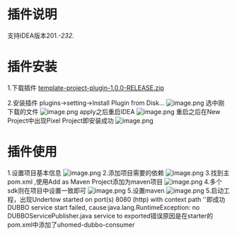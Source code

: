 # 插件说明
支持IDEA版本201.*-232.*
# 插件安装
1.下载插件
[template-project-plugin-1.0.0-RELEASE.zip](https://yb1k37.yuque.com/attachments/yuque/0/2023/zip/28882781/1688448272180-8bc20b5d-113c-4473-b3ca-a99e2d454808.zip)


2.安装插件
plugins->setting->Install Plugin from Disk...
![image.png](https://cdn.nlark.com/yuque/0/2023/png/28882781/1688355251654-faf43751-06ca-4178-9785-79e15a137578.png#averageHue=%23393c41&clientId=u6a1272bd-84de-4&from=paste&height=707&id=u37d9a732&originHeight=1414&originWidth=1956&originalType=binary&ratio=2&rotation=0&showTitle=false&size=396438&status=done&style=none&taskId=uc96332b0-5ea3-491b-be92-3451080265b&title=&width=978)
选中刚下载的文件
![image.png](https://cdn.nlark.com/yuque/0/2023/png/28882781/1688355309984-98779bd6-dffb-4df4-b5af-97d2e396fb9e.png#averageHue=%232b2b29&clientId=u6a1272bd-84de-4&from=paste&height=442&id=u9e617781&originHeight=884&originWidth=1586&originalType=binary&ratio=2&rotation=0&showTitle=false&size=248927&status=done&style=none&taskId=u7465c773-dc37-4919-bf05-1ca362a3dda&title=&width=793)
apply之后重启IDEA
![image.png](https://cdn.nlark.com/yuque/0/2023/png/28882781/1688355381156-ca70f392-2db0-4138-82a2-0cefeb808251.png#averageHue=%23393c40&clientId=u6a1272bd-84de-4&from=paste&height=709&id=ued0d2a71&originHeight=1418&originWidth=1954&originalType=binary&ratio=2&rotation=0&showTitle=false&size=326833&status=done&style=none&taskId=uaf66142a-7b7f-44ff-94e6-9955d93a3c0&title=&width=977)
重启之后在New Project中出现Pixel Project即安装成功
![image.png](https://cdn.nlark.com/yuque/0/2023/png/28882781/1688355658988-c3beac99-5895-438f-ab7c-196972fbd7d3.png#averageHue=%233f4144&clientId=u6a1272bd-84de-4&from=paste&height=661&id=uf179f97c&originHeight=1322&originWidth=1604&originalType=binary&ratio=2&rotation=0&showTitle=false&size=206796&status=done&style=none&taskId=udced167d-99c4-4ed2-b7d1-ee801857e96&title=&width=802)

# 插件使用
1.设置项目基本信息
![image.png](https://cdn.nlark.com/yuque/0/2023/png/28882781/1688356120244-b9de3e27-2f62-4128-923b-34cd01d40ea2.png#averageHue=%233f4144&clientId=u6a1272bd-84de-4&from=paste&height=662&id=ude833970&originHeight=1324&originWidth=1600&originalType=binary&ratio=2&rotation=0&showTitle=false&size=251319&status=done&style=none&taskId=u5c0457c9-1764-42c7-8d01-bb796ae9d90&title=&width=800)
2.添加项目需要的依赖
![image.png](https://cdn.nlark.com/yuque/0/2023/png/28882781/1688356199178-1a678f65-b612-402e-8739-66ef48718c0e.png#averageHue=%233d4042&clientId=u6a1272bd-84de-4&from=paste&height=662&id=ued790c93&originHeight=1324&originWidth=1596&originalType=binary&ratio=2&rotation=0&showTitle=false&size=169640&status=done&style=none&taskId=u58a28fa3-4ca6-407a-9116-481cc360f28&title=&width=798)
3.找到主pom.xml ,使用Add as Maven Project添加为maven项目
![image.png](https://cdn.nlark.com/yuque/0/2023/png/28882781/1688360226272-82886764-3484-49b3-9204-b0dbf5ae2f39.png#averageHue=%234f4c43&clientId=ucacde560-b86a-4&from=paste&height=739&id=ub5703cb4&originHeight=1478&originWidth=2046&originalType=binary&ratio=2&rotation=0&showTitle=false&size=410628&status=done&style=none&taskId=u9650a235-6155-4e19-bb64-fcd6048f0ff&title=&width=1023)
4.多个sdk则在项目中设置一致即可
![image.png](https://cdn.nlark.com/yuque/0/2023/png/28882781/1688360553270-78abbb10-875d-472f-b897-e165e624cbb0.png#averageHue=%2342444a&clientId=u2667a670-661f-4&from=paste&height=504&id=u6f345c33&originHeight=1008&originWidth=2504&originalType=binary&ratio=2&rotation=0&showTitle=false&size=322945&status=done&style=none&taskId=u13b08d17-26f3-49bf-8050-49cd906396c&title=&width=1252)
5.设置maven
![image.png](https://cdn.nlark.com/yuque/0/2023/png/28882781/1688360711127-89374b20-891a-4681-8ce3-fef15001fba3.png#averageHue=%233f4246&clientId=u2667a670-661f-4&from=paste&height=706&id=ufdc2e739&originHeight=1412&originWidth=1964&originalType=binary&ratio=2&rotation=0&showTitle=false&size=304114&status=done&style=none&taskId=u114a332f-dada-496c-a5f4-230dc90d4bf&title=&width=982)
5.启动工程，出现Undertow started on port(s) 8080 (http) with context path ''即成功
 DUBBO service start failed, cause:java.lang.RuntimeException: no DUBBOServicePublisher.java service to exported错误原因是在starter的pom.xml中添加了uhomed-dubbo-consumer
